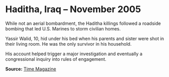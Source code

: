 # Haditha, Iraq – November 2005

While not an aerial bombardment, the Haditha killings followed a roadside bombing that led U.S. Marines to storm civilian homes.

Yassir Walid, 10, hid under his bed when his parents and sister were shot in their living room. He was the only survivor in his household. 

His account helped trigger a major investigation and eventually a congressional inquiry into rules of engagement.

**Source:** [Time Magazine](http://content.time.com/time/magazine/article/0,9171,1191826,00.html)